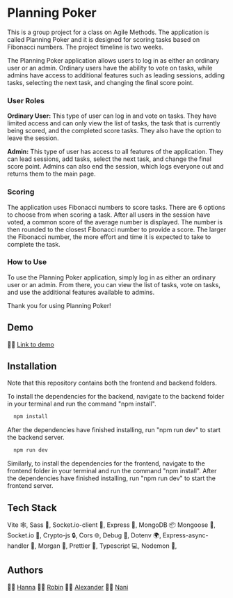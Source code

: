 # Planning Poker

This is a group project for a class on Agile Methods. The application is called Planning Poker and it is designed for scoring tasks based on Fibonacci numbers. The project timeline is two weeks.

The Planning Poker application allows users to log in as either an ordinary user or an admin. Ordinary users have the ability to vote on tasks, while admins have access to additional features such as leading sessions, adding tasks, selecting the next task, and changing the final score point.

### User Roles

**Ordinary User:** This type of user can log in and vote on tasks. They have limited access and can only view the list of tasks, the task that is currently being scored, and the completed score tasks. They also have the option to leave the session.

**Admin:** This type of user has access to all features of the application. They can lead sessions, add tasks, select the next task, and change the final score point. Admins can also end the session, which logs everyone out and returns them to the main page.

### Scoring

The application uses Fibonacci numbers to score tasks. There are 6 options to choose from when scoring a task. After all users in the session have voted, a common score of the average number is displayed. The number is then rounded to the closest Fibonacci number to provide a score. The larger the Fibonacci number, the more effort and time it is expected to take to complete the task.

### How to Use

To use the Planning Poker application, simply log in as either an ordinary user or an admin. From there, you can view the list of tasks, vote on tasks, and use the additional features available to admins.

Thank you for using Planning Poker!

## Demo

👩‍💻 [Link to demo](http://164.92.152.210/)

## Installation

Note that this repository contains both the frontend and backend folders.

To install the dependencies for the backend, navigate to the backend folder in your terminal and run the command "npm install".

```bash
  npm install
```

After the dependencies have finished installing, run "npm run dev" to start the backend server.

```bash
  npm run dev
```

Similarly, to install the dependencies for the frontend, navigate to the frontend folder in your terminal and run the command "npm install". After the dependencies have finished installing, run "npm run dev" to start the frontend server.

## Tech Stack

Vite 🕸️,
Sass 💄,
Socket.io-client 📡,
Express 🔌,
MongoDB 📦
Mongoose 🔑,
Socket.io 📡,
Crypto-js 🔒,
Cors 🌐,
Debug 🐞,
Dotenv 🌍,
Express-async-handler 🚦,
Morgan 📝,
Prettier 🎨,
Typescript 💻,
Nodemon 🚀,

## Authors

👩‍💻 [Hanna](https://github.com/hannaforssell)
👨‍🔬 [Robin](https://github.com/robin-sevelin)
👨‍💻 [Alexander](https://github.com/alexwallden)
👩‍🎨 [Nani](https://github.com/nanidam)
